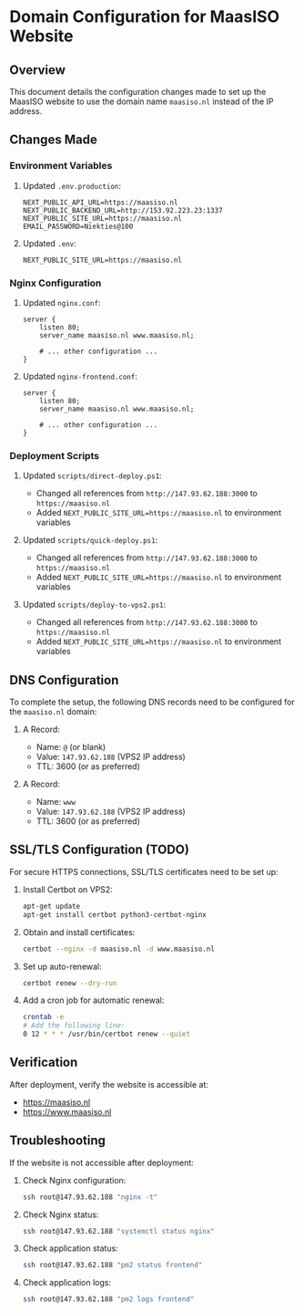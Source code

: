 # Domain Configuration for MaasISO Website

## Overview

This document details the configuration changes made to set up the MaasISO website to use the domain name `maasiso.nl` instead of the IP address.

## Changes Made

### Environment Variables

1. Updated `.env.production`:
   ```
   NEXT_PUBLIC_API_URL=https://maasiso.nl
   NEXT_PUBLIC_BACKEND_URL=http://153.92.223.23:1337
   NEXT_PUBLIC_SITE_URL=https://maasiso.nl
   EMAIL_PASSWORD=Niekties@100
   ```

2. Updated `.env`:
   ```
   NEXT_PUBLIC_SITE_URL=https://maasiso.nl
   ```

### Nginx Configuration

1. Updated `nginx.conf`:
   ```nginx
   server {
       listen 80;
       server_name maasiso.nl www.maasiso.nl;
       
       # ... other configuration ...
   }
   ```

2. Updated `nginx-frontend.conf`:
   ```nginx
   server {
       listen 80;
       server_name maasiso.nl www.maasiso.nl;
       
       # ... other configuration ...
   }
   ```

### Deployment Scripts

1. Updated `scripts/direct-deploy.ps1`:
   - Changed all references from `http://147.93.62.188:3000` to `https://maasiso.nl`
   - Added `NEXT_PUBLIC_SITE_URL=https://maasiso.nl` to environment variables

2. Updated `scripts/quick-deploy.ps1`:
   - Changed all references from `http://147.93.62.188:3000` to `https://maasiso.nl`
   - Added `NEXT_PUBLIC_SITE_URL=https://maasiso.nl` to environment variables

3. Updated `scripts/deploy-to-vps2.ps1`:
   - Changed all references from `http://147.93.62.188:3000` to `https://maasiso.nl`
   - Added `NEXT_PUBLIC_SITE_URL=https://maasiso.nl` to environment variables

## DNS Configuration

To complete the setup, the following DNS records need to be configured for the `maasiso.nl` domain:

1. A Record:
   - Name: `@` (or blank)
   - Value: `147.93.62.188` (VPS2 IP address)
   - TTL: 3600 (or as preferred)

2. A Record:
   - Name: `www`
   - Value: `147.93.62.188` (VPS2 IP address)
   - TTL: 3600 (or as preferred)

## SSL/TLS Configuration (TODO)

For secure HTTPS connections, SSL/TLS certificates need to be set up:

1. Install Certbot on VPS2:
   ```bash
   apt-get update
   apt-get install certbot python3-certbot-nginx
   ```

2. Obtain and install certificates:
   ```bash
   certbot --nginx -d maasiso.nl -d www.maasiso.nl
   ```

3. Set up auto-renewal:
   ```bash
   certbot renew --dry-run
   ```

4. Add a cron job for automatic renewal:
   ```bash
   crontab -e
   # Add the following line:
   0 12 * * * /usr/bin/certbot renew --quiet
   ```

## Verification

After deployment, verify the website is accessible at:
- https://maasiso.nl
- https://www.maasiso.nl

## Troubleshooting

If the website is not accessible after deployment:

1. Check Nginx configuration:
   ```bash
   ssh root@147.93.62.188 "nginx -t"
   ```

2. Check Nginx status:
   ```bash
   ssh root@147.93.62.188 "systemctl status nginx"
   ```

3. Check application status:
   ```bash
   ssh root@147.93.62.188 "pm2 status frontend"
   ```

4. Check application logs:
   ```bash
   ssh root@147.93.62.188 "pm2 logs frontend"